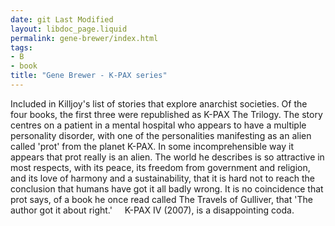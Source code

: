 ```yaml
---
date: git Last Modified
layout: libdoc_page.liquid
permalink: gene-brewer/index.html
tags:
- B
- book
title: "Gene Brewer - K-PAX series"
---
```


Included in  Killjoy's  list of stories that explore  anarchist societies. Of the four books, the first three were republished  as K-PAX The Trilogy. The story centres on a patient in a mental hospital  who appears to have a multiple personality disorder, with one of the  personalities manifesting as an alien called 'prot' from the planet K-PAX. In  some incomprehensible way it appears that prot really is an alien. The world he describes is so attractive in most respects, with its peace, its  freedom from government and religion, and its love of harmony and a  sustainability, that it is hard not to reach the conclusion that humans have got  it all badly wrong. It is no coincidence that prot says, of a book he once read  called The Travels of Gulliver, that 'The author got it about right.'
    K-PAX IV (2007), is a  disappointing coda.